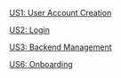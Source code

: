 [US1: User Account Creation]()

[US2: Login](https://docs.google.com/presentation/d/1qf3fwuEvbIGQfm284xGjMfwjo_NmTxY897_n2BAlnO4/edit?usp=sharing)   

[US3: Backend Management]()

[US6: Onboarding](https://docs.google.com/presentation/d/1Pv6RYiortHhmRJJTgKy27imNnrWbu053y9WZYAbaW7A/edit?usp=sharing)
